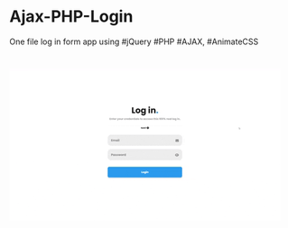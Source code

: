 # Ajax-PHP-Login

One file log in form app using #jQuery #PHP #AJAX, #AnimateCSS

# ![](login-ajax.gif)
